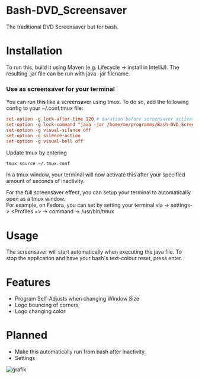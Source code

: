 # Bash-DVD_Screensaver
The traditional DVD Screensaver but for bash.


# Installation
To run this, build it using Maven (e.g. Lifecycle -> install in IntelliJ).
The resulting .jar file can be run with java -jar filename.

### Use as screensaver for your terminal
You can run this like a screensaver using tmux.
To do so, add the following config to your ~/.conf.tmux file:
```conf
set-option -g lock-after-time 120 # duration before screensaver activates in seconds
set-option -g lock-command "java -jar /home/me/programms/Bash-DVD_Screensaver.jar" # Replace with your path
set-option -g visual-silence off
set-option -g silence-action
set-option -g visual-bell off
```
Update tmux by entering
```bash
tmux source ~/.tmux.conf
```
In a tmux window, your terminal will now activate this after your specified amount of seconds of inactivity.

For the full screensaver effect, you can setup your terminal to automatically open as a tmux window. <br />For example, on Fedora, you can set by setting your terminal via <right-click> -> settings-> <Profiles +> -> command -> /usr/bin/tmux

# Usage
The screensaver will start automatically when executing the java file. 
To stop the application and have your bash's text-colour reset, press enter.

# Features
- Program Self-Adjusts when changing Window Size
- Logo bouncing of corners
- Logo changing color


# Planned
- Make this automatically run from bash after inactivity.
- Settings

![grafik](https://github.com/Jacinto-S/Bash-DVD_Screensaver/assets/122536229/df916010-0830-403a-a778-4f509b998e2e)
